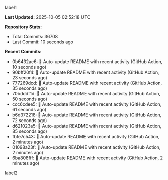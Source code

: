 
label1 
<!-- ACTIVITY_START -->
**Last Updated:** 2025-10-05 02:52:18 UTC

**Repository Stats:**
- Total Commits: 36708
- Last Commit: 10 seconds ago

**Recent Commits:**
- 0b6432ae6: 🤖 Auto-update README with recent activity (GitHub Action, 10 seconds ago)
- 90bff20f4: 🤖 Auto-update README with recent activity (GitHub Action, 23 seconds ago)
- 777269dcd: 🤖 Auto-update README with recent activity (GitHub Action, 35 seconds ago)
- 70bdddf1d: 🤖 Auto-update README with recent activity (GitHub Action, 50 seconds ago)
- ccc6cdee5: 🤖 Auto-update README with recent activity (GitHub Action, 61 seconds ago)
- b6d372218: 🤖 Auto-update README with recent activity (GitHub Action, 72 seconds ago)
- d621023a5: 🤖 Auto-update README with recent activity (GitHub Action, 85 seconds ago)
- fbfe7c543: 🤖 Auto-update README with recent activity (GitHub Action, 2 minutes ago)
- 01098a23f: 🤖 Auto-update README with recent activity (GitHub Action, 2 minutes ago)
- 6ba808fff: 🤖 Auto-update README with recent activity (GitHub Action, 2 minutes ago)
<!-- ACTIVITY_END -->

label2
